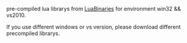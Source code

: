 pre-compiled lua librarys from [LuaBinaries](http://luabinaries.sourceforge.net/) for environment win32 && vs2010. 

If you use different windows or vs version, please download different precompiled librarys.

